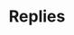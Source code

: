 ---
title: Replies
layout: collection
permalink: /replies/
collection: replies
sort_order: reverse
author_profile: true
---